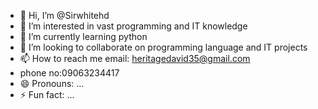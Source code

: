 - 👋 Hi, I’m @Sirwhitehd
- 👀 I’m interested in vast programming and IT knowledge 
- 🌱 I’m currently learning python 
- 💞️ I’m looking to collaborate on programming language and IT projects 
- 📫 How to reach me email: heritagedavid35@gmail.com
- phone no:09063234417
- 😄 Pronouns: ...
- ⚡ Fun fact: ...

<!---
Sirwhitehd/Sirwhitehd is a ✨ special ✨ repository because its `README.md` (this file) appears on your GitHub profile.
You can click the Preview link to take a look at your changes.
--->
